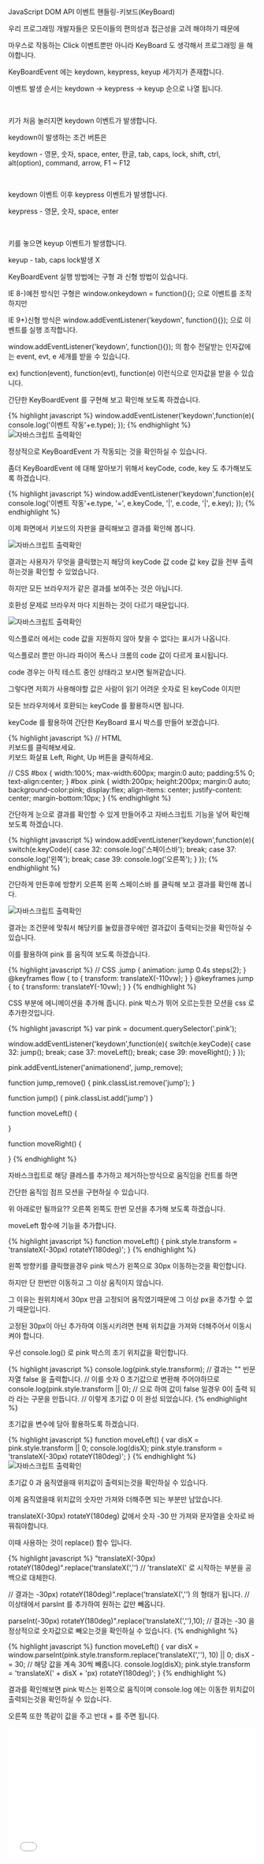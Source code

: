  <div class="box">
  <div class="small-title">JavaScript DOM API 이벤트 핸들링-키보드(KeyBoard)</div>
  <p>우리 프로그래밍 개발자들은 모든이들의 편의성과 접근성을 고려 해야하기 때문에</p>
  <p>마우스로 작동하는 Click 이벤트뿐만 아니라 KeyBoard 도 생각해서 프로그래밍 을 해야합니다.</p>
 </div>
 
 <div class="box">
  <p>KeyBoardEvent 에는 keydown, keypress, keyup 세가지가 존재합니다.</p>
  <p>이벤트 발생 순서는 keydown → keypress → keyup 순으로 나열 됩니다.</p>
  <br/>
  <p>키가 처음 눌러지면 keydown 이벤트가 발생합니다.</p>
  <p>keydown이 발생하는 조건 버튼은</p>
  <p>keydown - 영문, 숫자, space, enter, 한글, tab, caps, lock, shift, ctrl, alt(option), command, arrow, F1 ~ F12</p>
  <br/>
  <p>keydown 이벤트 이후 keypress 이벤트가 발생합니다.</p>
  <p>keypress - 영문, 숫자, space, enter</p>
  <br/>
  <p>키를 놓으면 keyup 이벤트가 발생합니다.</p>
  <p>keyup - tab, caps lock발생 X</p>
 </div>
 
 <div class="box">
  <p>KeyBoardEvent 실행 방법에는 구형 과 신형 방법이 있습니다.</p>
  <p>IE 8-)예전 방식인 구형은 window.onkeydown = function(){}; 으로 이벤트를 조작하지만</p>
  <p>IE 9+)신형 방식은 window.addEventListener('keydown', function(){}); 으로 이벤트를 실행 조작합니다.</p>
 </div>

<div class="box">
 <p>window.addEventListener('keydown', function(){}); 의 함수 전달받는 인자값에는 event, evt, e 세개를 받을 수 있습니다.</p>
 <p>ex) function(event), function(evt), function(e) 이런식으로 인자값을 받을 수 있습니다.</p>
 <p>간단한 KeyBoardEvent 를 구현해 보고 확인해 보도록 하겠습니다.</p>
{% highlight javascript %}
 window.addEventListener('keydown',function(e){
  console.log('이벤트 작동'+e.type);
 });
{% endhighlight %}
<div class="img-box">
  <img src="{{ site.baseurl }}/static/img/post/2018-09-25-1.png" alt="자바스크립트 출력확인" />
</div>
 <p>정상적으로 KeyBoardEvent 가 작동되는 것을 확인하실 수 있습니다.</p>
 <p>좀더 KeyBoardEvent 에 대해 알아보기 위해서 keyCode, code, key 도 추가해보도록 하겠습니다.</p>
</div>

<div class="box">
 {% highlight javascript %}
 window.addEventListener('keydown',function(e){
  console.log('이벤트 작동'+e.type, '=', e.keyCode, '|', e.code, '|', e.key);
 });
{% endhighlight %}
 <p>이제 화면에서 키보드의 자판을 클릭해보고 결과를 확인해 봅니다.</p>
<div class="img-box">
  <img src="{{ site.baseurl }}/static/img/post/2018-09-25-2.png" alt="자바스크립트 출력확인" />
</div>
 <p>결과는 사용자가 무엇을 클릭했는지 해당의 keyCode 값 code 값 key 값을 전부 출력하는것을 확인할 수 있었습니다.</p>
</div>

<div class="box">
 <p>하지만 모든 브라우저가 같은 결과를 보여주는 것은 아닙니다.</p>
 <p>호환성 문제로 브라우저 마다 지원하는 것이 다르기 때문입니다.</p>
<div class="img-box">
  <img src="{{ site.baseurl }}/static/img/post/2018-09-25-3.png" alt="자바스크립트 출력확인" />
</div>
 <p>익스플로러 에서는 code 값을 지원하지 않아 찾을 수 없다는 표시가 나옵니다.</p>
 <p>익스플로러 뿐만 아니라 파이어 폭스나 크롬의 code 값이 다르게 표시됩니다.</p>
 <p>code 경우는 아직 테스트 중인 상태라고 보시면 될꺼같습니다.</p>
 <p>그렇다면 저희가 사용해야할 값은 사람이 읽기 어려운 숫자로 된 keyCode 이지만</p>
 <p>모든 브라우저에서 호환되는 keyCode 를 활용하시면 됩니다.</p>
 <p>keyCode 를 활용하여 간단한 KeyBoard 표시 박스를 만들어 보겠습니다.</p>
</div>

<div class="box">
{% highlight javascript %}
// HTML
<div id="box">
  <div class="body">
    키보드를 클릭해보세요.
  </div>
  <div>키보드 화살표 Left, Right, Up 버튼을 클릭하세요.</div>
</div>
 
// CSS
#box {
  width:100%;
  max-width:600px;
  margin:0 auto;
  padding:5% 0;
  text-align:center;
}
#box .pink {
  width:200px;
  height:200px;
  margin:0 auto;
  background-color:pink;
  display:flex;
  align-items: center;
  justify-content: center;
  margin-bottom:10px;
}
{% endhighlight %}
<p>간단하게 눈으로 결과를 확인할 수 있게 만들어주고 자바스크립트 기능을 넣어 확인해 보도록 하겠습니다.</p>
</div>

<div class="box">
{% highlight javascript %}
window.addEventListener('keydown',function(e){
  switch(e.keyCode){
    case 32:
      console.log('스페이스바');
      break;
    case 37:
      console.log('왼쪽');
      break;
    case 39:
      console.log('오른쪽');
  }
});
{% endhighlight %}
 <p>간단하게 만든후에 방향키 오른쪽 왼쪽 스페이스바 를 클릭해 보고 결과를 확인해 봅니다.</p>
 <div class="img-box">
  <img src="{{ site.baseurl }}/static/img/post/2018-09-25-4.png" alt="자바스크립트 출력확인" />
</div>
 <p>결과는 조건문에 맞춰서 해당키를 눌렀을경우에만 결과값이 출력되는것을 확인하실 수 있습니다.</p>
 <p>이를 활용하여 pink 를 움직여 보도록 하겠습니다.</p>
</div>

<div class="box">
{% highlight javascript %}
// CSS
.jump {
  animation: jump 0.4s steps(2);
}
@keyframes flow {
  to {
    transform: translateX(-110vw);
  }
}
@keyframes jump {
  to {
    transform: translateY(-10vw);
  }
} 
{% endhighlight %}
 <p>CSS 부분에 에니메이션을 추가해 줍니다. pink 박스가 뛰어 오르는듯한 모션을 css 로 추가한것입니다.</p>
{% highlight javascript %}
var pink = document.querySelector('.pink');

window.addEventListener('keydown',function(e){
  switch(e.keyCode){
    case 32:
      jump();
      break;
    case 37:
      moveLeft();
      break;
    case 39:
      moveRight();
  }
});

pink.addEventListener('animationend', jump_remove);

function jump_remove() {
  pink.classList.remove('jump');
}

function jump() {
  pink.classList.add('jump')
}

function moveLeft() {

}

function moveRight() {

}
{% endhighlight %}
<p>자바스크립트로 해당 클레스를 추가하고 제거하는방식으로 움직임을 컨트롤 하면</p>
<p>간단한 움직임 점프 모션을 구현하실 수 있습니다.</p>
<p>위 아래로만 될까요?? 오른쪽 왼쪽도 한번 모션을 추가해 보도록 하겠습니다.</p>
</div>

<div class="box">
 <p>moveLeft 함수에 기능을 추가합니다.</p>
{% highlight javascript %}
function moveLeft() {
  pink.style.transform = 'translateX(-30px) rotateY(180deg)';
}
{% endhighlight %}
 <p>왼쪽 방향키를 클릭했을경우 pink 박스가 왼쪽으로 30px 이동하는것을 확인합니다.</p>
 <p>하지만 단 한번만 이동하고 그 이상 움직이지 않습니다.</p>
 <p>그 이유는 원위치에서 30px 만큼 고정되어 움직였기때문에 그 이상 px을 추가할 수 없기 때문입니다.</p>
 <p>고정된 30px이 아닌 추가하여 이동시키려면 현제 위치값을 가져와 더해주어서 이동시켜야 합니다.</p>
 <p>우선 console.log() 로 pink 박스의 초기 위치값을 확인합니다.</p>
{% highlight javascript %}
 console.log(pink.style.transform);
 // 결과는 "" 빈문자열 false 을 출력합니다.
 // 이를 숫자 0 초기값으로 변환해 주어야하므로
 console.log(pink.style.transform || 0);
 // 으로 하여 값이 false 일경우 0이 출력 되라 라는 구문을 만듭니다.
 // 이렇게 초기값 0 이 완성 되었습니다.
{% endhighlight %}
 <p>초기값을 변수에 담아 활용하도록 하겠습니다.</p>
</div>

<div class="box">
{% highlight javascript %}
function moveLeft() {
  var disX = pink.style.transform || 0;
  console.log(disX);
  pink.style.transform = 'translateX(-30px) rotateY(180deg)';
}
{% endhighlight %}
 <div class="img-box">
  <img src="{{ site.baseurl }}/static/img/post/2018-09-25-5.png" alt="자바스크립트 출력확인" />
</div>
 <p>초기값 0 과 움직였을때 위치값이 출력되는것을 확인하실 수 있습니다.</p>
 <p>이제 움직였을때 위치값의 숫자만 가져와 더해주면 되는 부분만 남았습니다.</p>
 <p>translateX(-30px) rotateY(180deg) 값에서 숫자 -30 만 가져와 문자열을 숫자로 바꿔줘야합니다.</p>
 <p>이때 사용하는 것이 replace() 함수 입니다.</p>
{% highlight javascript %}
"translateX(-30px) rotateY(180deg)".replace('translateX(','')
 // 'translateX(' 로 시작하는 부분을 공백으로 대체한다.
 
 // 결과는 -30px) rotateY(180deg)".replace('translateX(','') 의 형태가 됩니다.
 // 이상태에서 parsInt 를 추가하여 원하는 값만 빼옵니다.
 
 parseInt(-30px) rotateY(180deg)".replace('translateX(',''),10);
 // 결과는 -30 을 정상적으로 숫자값으로 빼오는것을 확인하실 수 있습니다.
{% endhighlight %}
</div>

<div class="box">
{% highlight javascript %}
function moveLeft() {
  var disX = window.parseInt(pink.style.transform.replace('translateX(',''), 10) || 0;
  disX -= 30;
  // 해당 값을 계속 30씩 빼줍니다. 
  console.log(disX);
  pink.style.transform = 'translateX(' + disX + 'px) rotateY(180deg)';
}
{% endhighlight %}
 <p>결과를 확인해보면 pink 박스는 왼쪽으로 움직이며 console.log 에는 이동한 위치값이 출력되는것을 확인하실 수 있습니다.</p>
 <p>오른쪽 또한 똑같이 값을 주고 반대 + 를 주면 됩니다.</p>
 </div>
 
 <iframe height='265' scrolling='no' title='Keyboard  이벤트' src='//codepen.io/alalstjr/embed/PdroyW/?height=265&theme-id=0&default-tab=js,result&embed-version=2' frameborder='no' allowtransparency='true' allowfullscreen='true' style='width: 100%;'>See the Pen <a href='https://codepen.io/alalstjr/pen/PdroyW/'>Keyboard  이벤트</a> by alalstjr (<a href='https://codepen.io/alalstjr'>@alalstjr</a>) on <a href='https://codepen.io'>CodePen</a>.
</iframe>

